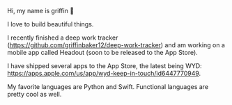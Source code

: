 Hi, my name is griffin 👋

I love to build beautiful things.

I recently finished a deep work tracker (https://github.com/griffinbaker12/deep-work-tracker) and am working on a mobile app called Headout (soon to be released to the App Store).

I have shipped several apps to the App Store, the latest being WYD: https://apps.apple.com/us/app/wyd-keep-in-touch/id6447770949.

My favorite languages are Python and Swift. Functional languages are pretty cool as well.
